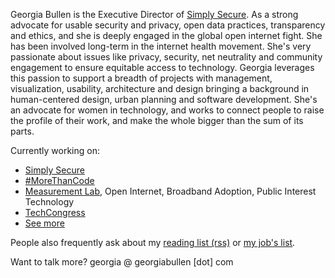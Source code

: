 Georgia Bullen is the Executive Director of [Simply Secure](https://simplysecure.org). As a strong advocate for usable security and privacy, open data practices, transparency and ethics, and she is deeply engaged in the global open internet fight. She has been involved long-term in the internet health movement. She's very passionate about issues like privacy, security, net neutrality and community engagement to ensure equitable access to technology. Georgia leverages this passion to support a breadth of projects with management, visualization, usability, architecture and design bringing a background in human-centered design, urban planning and software development. She's an advocate for women in technology, and works to connect people to raise the profile of their work, and make the whole bigger than the sum of its parts.


Currently working on:

- [Simply Secure](https://simplysecure.org)
- [#MoreThanCode](https://morethancode.cc)
- [Measurement Lab](https://www.measurementlab.net), Open Internet, Broadband Adoption, Public Interest Technology
- [TechCongress](https://techcongress.io)
- [See more](cv.md)

People also frequently ask about my [reading list (rss)](https://www.instapaper.com/rss/3003374/7z9HCy9CwNTjtlUbJg7TnhsDLYM) or [my job's list](https://groups.google.com/forum/#!forum/ga-list).

Want to talk more? georgia @ georgiabullen [dot] com
